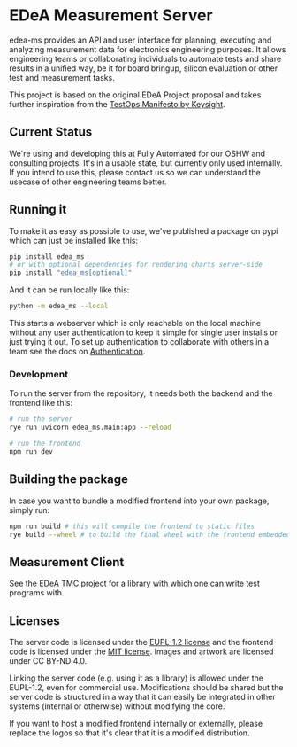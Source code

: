 # EDeA Measurement Server

edea-ms provides an API and user interface for planning, executing and analyzing measurement data for electronics engineering purposes. It allows engineering teams or collaborating individuals to automate tests and share results in a unified way, be it for board bringup, silicon evaluation or other test and measurement tasks.

This project is based on the original EDeA Project proposal and takes further inspiration from the [TestOps Manifesto by Keysight](https://www.keysight.com/us/en/assets/7018-06546/white-papers/5992-3771.pdf).

## Current Status

We're using and developing this at Fully Automated for our OSHW and consulting projects. It's in a usable state, but currently only used internally. If you intend to use this, please contact us so we can understand the usecase of other engineering teams better.

## Running it

To make it as easy as possible to use, we've published a package on pypi which can just be installed like this:

```sh
pip install edea_ms
# or with optional dependencies for rendering charts server-side
pip install "edea_ms[optional]"
```

And it can be run locally like this:

```sh
python -m edea_ms --local
```

This starts a webserver which is only reachable on the local machine without any user authentication to keep it simple for single user installs or just trying it out. To set up authentication to collaborate with others in a team see the docs on [Authentication](https://edea-dev.gitlab.io/edea-ms/authentication.html).

### Development

To run the server from the repository, it needs both the backend and the frontend like this:

```sh
# run the server
rye run uvicorn edea_ms.main:app --reload

# run the frontend
npm run dev
```

## Building the package

In case you want to bundle a modified frontend into your own package, simply run:

```sh
npm run build # this will compile the frontend to static files
rye build --wheel # to build the final wheel with the frontend embedded in it
```

## Measurement Client

See the [EDeA TMC](https://gitlab.com/edea-dev/edea-tmc) project for a library with which one can write test programs with.

## Licenses

The server code is licensed under the [EUPL-1.2 license](LICENSE.txt) and the frontend code is licensed under the [MIT license](LICENSE.frontend.txt).
Images and artwork are licensed under CC BY-ND 4.0.

Linking the server code (e.g. using it as a library) is allowed under the EUPL-1.2, even for commercial use. Modifications should be shared but the server code is structured in a way that it can easily be integrated in other systems (internal or otherwise) without modifying the core.

If you want to host a modified frontend internally or externally, please replace the logos so that it's clear that it is a modified distribution.
